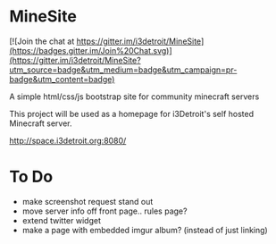 # MineSite

[![Join the chat at https://gitter.im/i3detroit/MineSite](https://badges.gitter.im/Join%20Chat.svg)](https://gitter.im/i3detroit/MineSite?utm_source=badge&utm_medium=badge&utm_campaign=pr-badge&utm_content=badge)  
  
A simple html/css/js bootstrap site for community minecraft servers    
    
This project will be used as a homepage for i3Detroit's self hosted Minecraft server.

http://space.i3detroit.org:8080/


To Do
=====
* make screenshot request stand out  
* move server info off front page.. rules page?  
* extend twitter widget  
* make a page with embedded imgur album? (instead of just linking)

